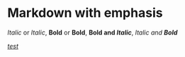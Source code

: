 # Markdown with emphasis

*Italic* or _Italic_,
**Bold** or __Bold__,
**Bold and _Italic_**,
_Italic and **Bold**_

[_test_](https://phpdoc.org)
